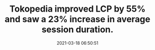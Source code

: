 ---
layout: post
title:  "Tokopedia improved LCP by 55% and saw a 23% increase in average session duration."
storySource: "https://web.dev/vodafone/"
date:   2021-03-18 06:50:51
img:
 image: "tokopedia-logo.png"
 alt: "Tokopedia Logo"
tags:
 - session duration
 - core web vitals
 - "2021"
---